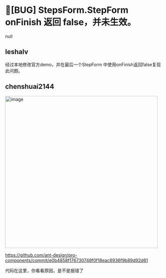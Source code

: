 # 🐛[BUG] StepsForm.StepForm onFinish 返回 false，并未生效。

null

## leshalv

经过本地修改官方demo，并在最后一个StepForm 中使用onFinish返回false复现此问题。

## chenshuai2144

<img width="490" alt="image" src="https://user-images.githubusercontent.com/8186664/217454465-1d94c884-0964-4004-9ca5-27c0e6a940a0.png">

https://github.com/ant-design/pro-components/commit/e0b4858f176730748f0f18eac6936f9b89d92d61

代码在这里，你看看原因，是不是报错了

